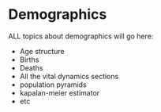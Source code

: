 # Demographics

ALL topics about demographics will go here:
- Age structure
- Births
- Deaths
- All the vital dynamics sections
- population pyramids
- kapalan-meier estimator
- etc
